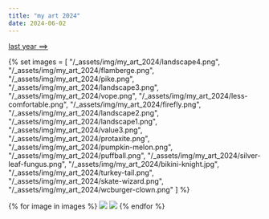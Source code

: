 ```yaml
---
title: "my art 2024"
date: 2024-06-02
---
```


[last year ==>](/art/my-art-2023)

<script src="https://gusbus.space/smallweb-subway.js/doodlecrew.js"></script>
<div class="smallweb-subway-handler">
    <smallweb-subway-doodlecrew></smallweb-subway-doodlecrew>
</div>

{% set images = [
    "/_assets/img/my_art_2024/landscape4.png",
    "/_assets/img/my_art_2024/flamberge.png",
    "/_assets/img/my_art_2024/pike.png",
    "/_assets/img/my_art_2024/landscape3.png",
    "/_assets/img/my_art_2024/vope.png",
    "/_assets/img/my_art_2024/less-comfortable.png",
    "/_assets/img/my_art_2024/firefly.png",
    "/_assets/img/my_art_2024/landscape2.png",
    "/_assets/img/my_art_2024/landscape1.png",
    "/_assets/img/my_art_2024/value3.png",
    "/_assets/img/my_art_2024/protaxite.png",
    "/_assets/img/my_art_2024/pumpkin-melon.png",
    "/_assets/img/my_art_2024/puffball.png",
    "/_assets/img/my_art_2024/silver-leaf-fungus.png",
    "/_assets/img/my_art_2024/bikini-knight.jpg",
    "/_assets/img/my_art_2024/turkey-tail.png",
    "/_assets/img/my_art_2024/skate-wizard.png",
    "/_assets/img/my_art_2024/wcburger-clown.png"
] %}

<div class="gallery">
{% for image in images %}
    <a href="#img_{{images.length - loop.index}}"><img class="gallery-image" src="{{image}}"></a>
    <a href="#_{{images.length - loop.index}}" class="lightbox trans" id="img_{{images.length - loop.index}}"><img src="{{image}}"></a>
{% endfor %}
</div>